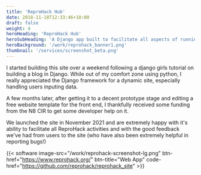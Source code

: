 ```yaml
---
title: 'ReproHack Hub'
date: 2018-11-18T12:33:46+10:00
draft: false
weight: 4
heroHeading: 'ReproHack Hub'
heroSubHeading: 'A Django app built to facilitate all aspects of running ReproHacks'
heroBackground: '/work/reprohack_banner1.png'
thumbnail: '/services/screenshot_beta.png'
---
```


I started building this site over a weekend following a django girls tutorial on building a blog in Django. While out of my comfort zone using python, I really appreciated the Django framework for a dynamic site, especially handling users inputing data. 

A few months later, after getting it to a decent prototype stage and editing a free website template for the front end, I thankfully received some funding from the N8 CIR to get some developer help on it.

We launched the site in November 2021 and are extremely happy with it's ability to facilitate all ReproHack activities and with the good feedback we've had from users to the site (who have also been extremely helpful in reporting bugs!)

{{< software image-src="/work/reprohack-screenshot-lg.png" btn-href="https://www.reprohack.org/" 
btn-title="Web App" code-href="https://github.com/reprohack/reprohack_site" >}}
